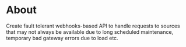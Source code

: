 # About
Create fault tolerant webhooks-based API to handle requests to sources that may not always be available due to long scheduled maintenance, temporary bad gateway errors due to load etc.


